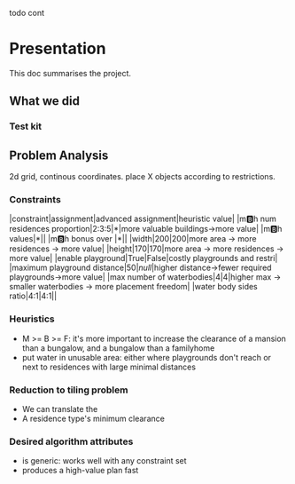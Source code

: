 todo cont


# Presentation

This doc summarises the project. 

## What we did

### Test kit

## Problem Analysis

2d grid, continous coordinates. 
place X objects according to restrictions.

### Constraints

|constraint|assignment|advanced assignment|heuristic value|
|m:b:h num residences proportion|2:3:5|\*|more valuable buildings->more value|
|m:b:h values|\*||
|m:b:h bonus over |\*||
|width|200|200|more area -> more residences -> more value|
|height|170|170|more area -> more residences -> more value|
|enable playground|True|False|costly playgrounds and restri|
|maximum playground distance|50|*null*|higher distance->fewer required playgrounds->more value|
|max number of waterbodies|4|4|higher max -> smaller waterbodies -> more placement freedom|
|water body sides ratio|4:1|4:1||

### Heuristics

 - M >= B >= F: it's more important to increase the clearance of a mansion than a bungalow, and a bungalow than a familyhome
 - put water in unusable area: either where playgrounds don't reach or next to residences with large minimal distances
 

### Reduction to tiling problem

 - We can translate the 
 - A residence type's minimum clearance

### Desired algorithm attributes

 - is generic: works well with any constraint set
 - produces a high-value plan fast

 